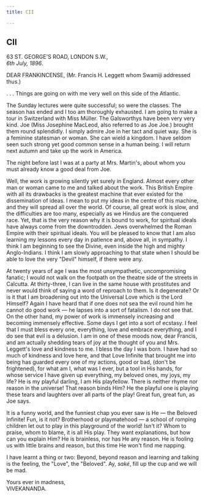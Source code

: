 ```yaml
---
title: CII

---
```





  

  


## CII

63 ST. GEORGE'S ROAD, LONDON S.W.,  
*6th July, 1896*.

DEAR FRANKINCENSE, (Mr. Francis H. Leggett whom Swamiji addressed thus.)

. . . Things are going on with me very well on this side of the
Atlantic.

The Sunday lectures were quite successful; so were the classes. The
season has ended and I too am thoroughly exhausted. I am going to make a
tour in Switzerland with Miss Müller. The Galsworthys have been very
very kind. Joe (Miss Josephine MacLeod, also referred to as Joe Joe.)
brought them round splendidly. I simply admire Joe in her tact and quiet
way. She is a feminine statesman or woman. She can wield a kingdom. I
have seldom seen such strong yet good common sense in a human being. I
will return next autumn and take up the work in America.

The night before last I was at a party at Mrs. Martin's, about whom you
must already know a good deal from Joe.

Well, the work is growing silently yet surely in England. Almost every
other man or woman came to me and talked about the work. This British
Empire with all its drawbacks is the greatest machine that ever existed
for the dissemination of ideas. I mean to put my ideas in the centre of
this machine, and they will spread all over the world. Of course, all
great work is slow, and the difficulties are too many, especially as we
Hindus are the conquered race. Yet, that is the very reason why it is
bound to work, for spiritual ideals have always come from the
downtrodden. Jews overwhelmed the Roman Empire with their spiritual
ideals. You will be pleased to know that I am also learning my lessons
every day in patience and, above all, in sympathy. I think I am
beginning to see the Divine, even inside the high and mighty
Anglo-Indians. I think I am slowly approaching to that state when I
should be able to love the very "Devil" himself, if there were any.

At twenty years of age I was the most unsympathetic, uncompromising
fanatic; I would not walk on the footpath on the theatre side of the
streets in Calcutta. At thirty-three, I can live in the same house with
prostitutes and never would think of saying a word of reproach to them.
Is it degenerate? Or is it that I am broadening out into the Universal
Love which is the Lord Himself? Again I have heard that if one does not
sea the evil round him he cannot do good work — he lapses into a sort of
fatalism. I do not see that. On the other hand, my power of work is
immensely increasing and becoming immensely effective. Some days I get
into a sort of ecstasy. I feel that I must bless every one, everything,
love and embrace everything, and I do see that evil is a delusion. I am
in one of these moods now, dear Francis, and am actually shedding tears
of joy at the thought of you and Mrs. Leggett's love and kindness to me.
I bless the day I was born. I have had so much of kindness and love
here, and that Love Infinite that brought me into being has guarded
every one of my actions, good or bad, (don't be frightened), for what am
I, what was I ever, but a tool in His hands, for whose service I have
given up everything, my beloved ones, my joys, my life? He is my playful
darling, I am His playfellow. There is neither rhyme nor reason in the
universe! That reason binds Him? He the playful one is playing these
tears and laughters over all parts of the play! Great fun, great fun, as
Joe says.

It is a funny world, and the funniest chap you ever saw is He — the
Beloved Infinite! Fun, is it not? Brotherhood or playmatehood — a school
of romping children let out to play in this playground of the world!
Isn't it? Whom to praise, whom to blame, it is all His play. They want
explanations, but how can you explain Him? He is brainless, nor has He
any reason. He is fooling us with little brains and reason, but this
time He won't find me napping.

I have learnt a thing or two: Beyond, beyond reason and learning and
talking is the feeling, the "Love", the "Beloved". Ay, *saké*, fill up
the cup and we will be mad.

Yours ever in madness,  
VIVEKANANDA.



